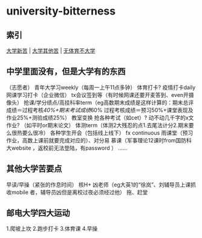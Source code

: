 # university-bitterness

## 索引

[大学新苦](#中学里面没有，但是大学有的东西) \| [大学其他苦](#其他大学苦要点) \| [无体育不大学](#邮电大学四大运动)
 

## 中学里面没有，但是大学有的东西

（志愿者）
青年大学习weekly（每周一上午11点多钟）
体育打卡? 
疫情打卡daily 
网课学习打卡（企业微信）
tx会议签到等（有时候网课还要开麦答到、even开摄像头）
抢课/学分绩点/高挂科率term（eg高数期末成绩是这样计算的：期末总评成绩＝过程考核*40%+期末考试成绩*60%
过程考核成绩＝预习50%+课堂表现及作业25%+测验成绩25%）
教室变换
抢各种考试（如cet）? 
动不动几千字的x文作业? （如平时or期末论文）
体测term（体测2大残忍的点1.去尾法计分2.期末要么很热要么很冷）
各种学生开会（包括线上线下）
fx continuous 
雨课堂（预习作业，高数上课前就要完成对应的）、对分易
慕课（军事理论12课时from国防科大website ，返校前无法登陆，有password ）
……


## 其他大学苦要点

早读/早操（紧张的作息时间）
核H+
凶老师（eg大英1的“徐岚”、刘辅导员上课抓收mobile 者，辅导员凶但是离校过夜必须经过他）
拖、赶堂

## 邮电大学四大运动

1.爬坡上坎
2.跑步打卡
3.体育课
4.早操
